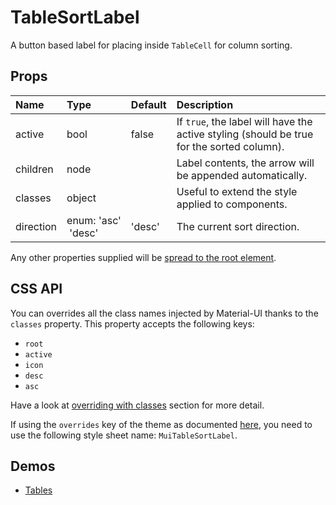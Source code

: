 <!--- This documentation is automatically generated, do not try to edit it. -->

# TableSortLabel

A button based label for placing inside `TableCell` for column sorting.

## Props
| Name | Type | Default | Description |
|:-----|:-----|:--------|:------------|
| active | bool | false | If `true`, the label will have the active styling (should be true for the sorted column). |
| children | node |  | Label contents, the arrow will be appended automatically. |
| classes | object |  | Useful to extend the style applied to components. |
| direction | enum:&nbsp;'asc'<br>&nbsp;'desc'<br> | 'desc' | The current sort direction. |

Any other properties supplied will be [spread to the root element](/customization/api#spread).

## CSS API

You can overrides all the class names injected by Material-UI thanks to the `classes` property.
This property accepts the following keys:
- `root`
- `active`
- `icon`
- `desc`
- `asc`

Have a look at [overriding with classes](/customization/overrides#overriding-with-classes)
section for more detail.

If using the `overrides` key of the theme as documented
[here](/customization/themes#customizing-all-instances-of-a-component-type),
you need to use the following style sheet name: `MuiTableSortLabel`.

## Demos

- [Tables](/demos/tables)

